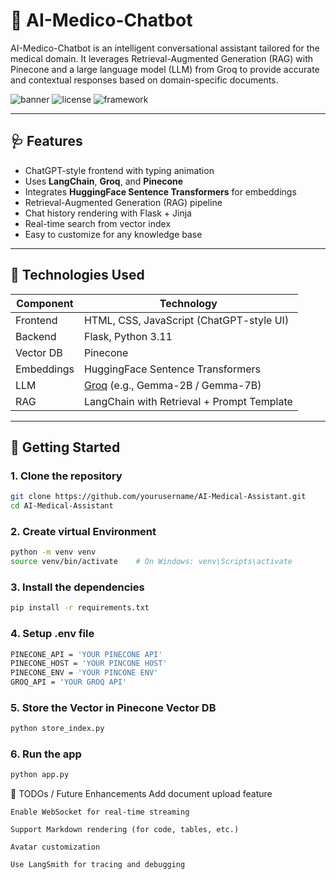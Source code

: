 # 🧠 AI-Medico-Chatbot

AI-Medico-Chatbot is an intelligent conversational assistant tailored for the medical domain. It leverages Retrieval-Augmented Generation (RAG) with Pinecone and a large language model (LLM) from Groq to provide accurate and contextual responses based on domain-specific documents.

![banner](https://img.shields.io/badge/Python-3.11-blue?style=flat-square)
![license](https://img.shields.io/github/license/Subrat1920/AI-Medical-Assistant)
![framework](https://img.shields.io/badge/Flask-Web%20App-ff69b4)

---

## 🩺 Features

- ChatGPT-style frontend with typing animation
- Uses **LangChain**, **Groq**, and **Pinecone**
- Integrates **HuggingFace Sentence Transformers** for embeddings
- Retrieval-Augmented Generation (RAG) pipeline
- Chat history rendering with Flask + Jinja
- Real-time search from vector index
- Easy to customize for any knowledge base

---

## 🔧 Technologies Used

| Component | Technology |
|----------|------------|
| Frontend | HTML, CSS, JavaScript (ChatGPT-style UI) |
| Backend | Flask, Python 3.11 |
| Vector DB | Pinecone |
| Embeddings | HuggingFace Sentence Transformers |
| LLM | [Groq](https://groq.com/) (e.g., Gemma-2B / Gemma-7B) |
| RAG | LangChain with Retrieval + Prompt Template |

---

## 🚀 Getting Started

### 1. Clone the repository
```bash
git clone https://github.com/yourusername/AI-Medical-Assistant.git
cd AI-Medical-Assistant
```
### 2. Create virtual Environment
```bash
python -m venv venv
source venv/bin/activate    # On Windows: venv\Scripts\activate
```
### 3. Install the dependencies
```bash
pip install -r requirements.txt
```

### 4. Setup .env file
```bash
PINECONE_API = 'YOUR PINECONE API'
PINECONE_HOST = 'YOUR PINCONE HOST'
PINECONE_ENV = 'YOUR PINCONE ENV'
GROQ_API = 'YOUR GROQ API'
```

### 5. Store the Vector in Pinecone Vector DB
```bash
python store_index.py
```

### 6. Run the app
``` bash
python app.py
```

📌 TODOs / Future Enhancements
    Add document upload feature

    Enable WebSocket for real-time streaming

    Support Markdown rendering (for code, tables, etc.)

    Avatar customization

    Use LangSmith for tracing and debugging
